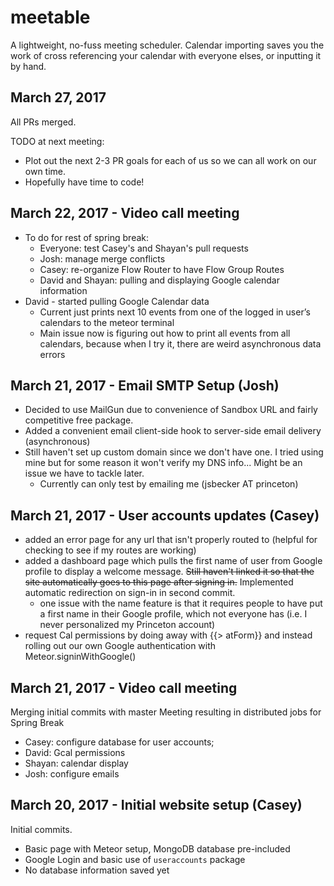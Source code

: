 # meetable
A lightweight, no-fuss meeting scheduler. Calendar importing saves you the work of cross referencing your calendar with everyone elses, or inputting it by hand.

## March 27, 2017
All PRs merged.

TODO at next meeting:
- Plot out the next 2-3 PR goals for each of us so we can all work on our own time.
- Hopefully have time to code!

## March 22, 2017 - Video call meeting  
- To do for rest of spring break:  
     - Everyone: test Casey's and Shayan's pull requests  
     - Josh: manage merge conflicts  
     - Casey: re-organize Flow Router to have Flow Group Routes  
     - David and Shayan: pulling and displaying Google calendar information
- David - started pulling Google Calendar data
     - Current just prints next 10 events from one of the logged in user’s calendars to the meteor terminal
     - Main issue now is figuring out how to print all events from all calendars, because when I try it, there are weird asynchronous data errors
     
## March 21, 2017 - Email SMTP Setup (Josh)
- Decided to use MailGun due to convenience of Sandbox URL and fairly competitive free package.
- Added a convenient email client-side hook to server-side email delivery (asynchronous)
- Still haven't set up custom domain since we don't have one. I tried using mine but for some reason it won't verify my DNS info... Might be an issue we have to tackle later.
  - Currently can only test by emailing me (jsbecker AT princeton)

## March 21, 2017 - User accounts updates (Casey)
- added an error page for any url that isn't properly routed to (helpful for checking to see if my routes are working) 
- added a dashboard page which pulls the first name of user from Google profile to display a welcome message. ~~Still haven't linked it so that the site automatically goes to this page after signing in.~~ Implemented automatic redirection on sign-in in second commit.
     - one issue with the name feature is that it requires people to have put a first name in their Google profile, which not everyone has (i.e. I never personalized my Princeton account)
- request Cal permissions by doing away with {{> atForm}} and instead rolling out our own Google authentication with Meteor.signinWithGoogle()

## March 21, 2017 - Video call meeting
Merging initial commits with master
Meeting resulting in distributed jobs for Spring Break
* Casey: configure database for user accounts;
* David: Gcal permissions
* Shayan: calendar display
* Josh: configure emails

## March 20, 2017 - Initial website setup (Casey)

Initial commits.
* Basic page with Meteor setup, MongoDB database pre-included
* Google Login and basic use of `useraccounts` package
* No database information saved yet

